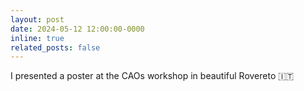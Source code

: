 ```yaml
---
layout: post
date: 2024-05-12 12:00:00-0000
inline: true
related_posts: false
---
```


I presented a poster at the CAOs workshop in beautiful Rovereto :it: